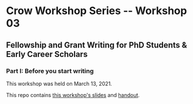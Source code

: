 # Crow Workshop Series -- Workshop 03
## Fellowship and Grant Writing for PhD Students & Early Career Scholars
### Part I: Before you start writing

This workshop was held on March 13, 2021.

This repo contains [this workshop's slides](https://github.com/writecrow/crow-workshop-series/blob/main/grant-writing-workshop-part-1/Grant%20Writing%20Workshop%20-%20Slides.pdf) and [handout](https://github.com/writecrow/crow-workshop-series/blob/main/grant-writing-workshop-part-1/Handout%20Crow%20Workshop%20Grant.pdf).
